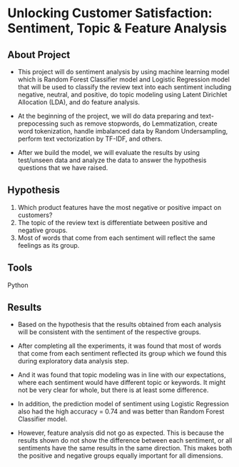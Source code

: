 # Unlocking Customer Satisfaction: Sentiment, Topic & Feature Analysis


## About Project
* This project will do sentiment analysis by using machine learning model which is Random Forest Classifier model and Logistic Regression model that will be used to classify the review text into each sentiment including negative, neutral, and positive, do topic modeling using Latent Dirichlet Allocation (LDA), and do feature analysis. 

* At the beginning of the project, we will do data preparing and text-prepocessing such as remove stopwords, do Lemmatization, create word tokenization, handle imbalanced data by Random Undersampling, perform text vectorization by TF-IDF, and others. 

* After we build the model, we will evaluate the results by using test/unseen data and analyze the data to answer the hypothesis questions that we have raised.


## Hypothesis 
1. Which product features have the most negative or positive impact on customers? 
2. The topic of the review text is differentiate between positive and negative groups.
3. Most of words that come from each sentiment will reflect the same feelings as its group.


## Tools 
Python


## Results
* Based on the hypothesis that the results obtained from each analysis will be consistent with the sentiment of the respective groups.

* After completing all the experiments, it was found that most of words that come from each sentiment reflected its group which we found this during exploratory data analysis step.

* And it was found that topic modeling was in line with our expectations, where each sentiment would have different topic or keywords. It might not be very clear for whole, but there is at least some difference.

* In addition, the prediction model of sentiment using Logistic Regression also had the high accuracy = 0.74 and was better than Random Forest Classifier model.

* However, feature analysis did not go as expected. This is because the results shown do not show the difference between each sentiment, or all sentiments have the same results in the same direction. This makes both the positive and negative groups equally important for all dimensions.